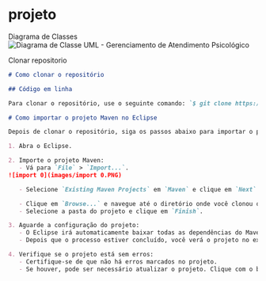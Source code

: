 # projeto
Diagrama de Classes
![Diagrama de Classe UML -  Gerenciamento de Atendimento Psicológico](https://github.com/user-attachments/assets/65d08d0f-3701-469e-83ae-109b566bd24c)

Clonar repositorio 
```markdown
# Como clonar o repositório

## Código em linha

Para clonar o repositório, use o seguinte comando: `$ git clone https://github.com/matheus-avvelino/projeto.git`

# Como importar o projeto Maven no Eclipse

Depois de clonar o repositório, siga os passos abaixo para importar o projeto Maven no Eclipse:

1. Abra o Eclipse.

2. Importe o projeto Maven:
   - Vá para `File` > `Import...`.
![import 0](images/import 0.PNG)

   - Selecione `Existing Maven Projects` em `Maven` e clique em `Next`.

   - Clique em `Browse...` e navegue até o diretório onde você clonou o repositório.
   - Selecione a pasta do projeto e clique em `Finish`.

3. Aguarde a configuração do projeto:
   - O Eclipse irá automaticamente baixar todas as dependências do Maven e configurar o projeto.
   - Depois que o processo estiver concluído, você verá o projeto no explorador de projetos do Eclipse.

4. Verifique se o projeto está sem erros:
   - Certifique-se de que não há erros marcados no projeto.
   - Se houver, pode ser necessário atualizar o projeto. Clique com o botão direito no projeto e selecione `Maven` > `Update Project...`.

